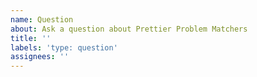 ```yaml
---
name: Question
about: Ask a question about Prettier Problem Matchers
title: ''
labels: 'type: question'
assignees: ''
---
```


<!-- Please search existing issues to avoid creating duplicates. -->
